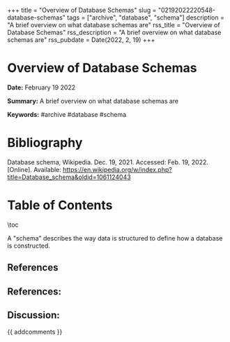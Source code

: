 +++
title = "Overview of Database Schemas"
slug = "02192022220548-database-schemas"
tags = ["archive", "database", "schema"]
description = "A brief overview on what database schemas are"
rss_title = "Overview of Database Schemas"
rss_description = "A brief overview on what database schemas are"
rss_pubdate = Date(2022, 2, 19)
+++



Overview of Database Schemas
=========

**Date:** February 19 2022

**Summary:** A brief overview on what database schemas are

**Keywords:** #archive #database #schema

Bibliography
==========

Database schema, Wikipedia. Dec. 19, 2021. Accessed: Feb. 19, 2022. [Online]. Available: https://en.wikipedia.org/w/index.php?title=Database_schema&oldid=1061124043

Table of Contents
=========

\toc

A "schema" describes the way data is structured to define how a database is constructed. 

## References

## References:
## Discussion: 

{{ addcomments }}
